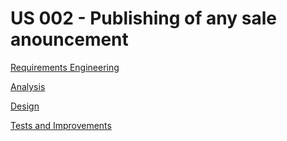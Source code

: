 # US 002 - Publishing of any sale anouncement

[Requirements Engineering](01.requirements-engineering/Readme.md)

[Analysis](02.analysis/Readme.md)

[Design](03.design/Readme.md)

[Tests and Improvements](04.tests-and-implementation/Readme.md)
